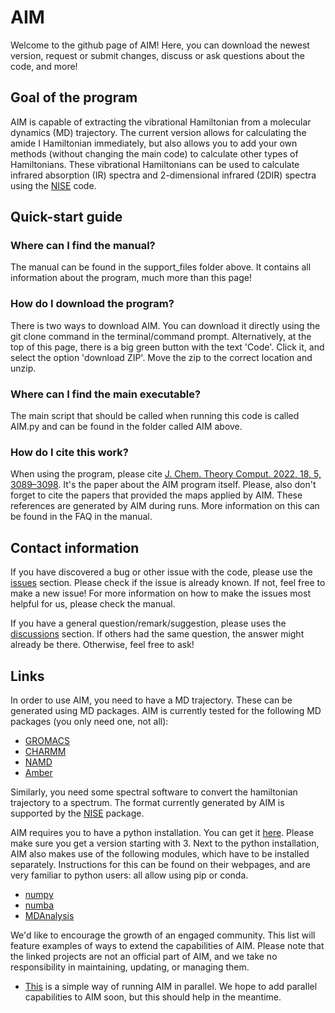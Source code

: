 # AIM

Welcome to the github page of AIM! Here, you can download the newest version, request or submit changes, discuss or ask questions about the code, and more!


## Goal of the program

AIM is capable of extracting the vibrational Hamiltonian from a molecular dynamics (MD) trajectory. The current version allows for calculating the amide I Hamiltonian immediately, but also allows you to add your own methods (without changing the main code) to calculate other types of Hamiltonians. These vibrational Hamiltonians can be used to calculate infrared absorption (IR) spectra and 2-dimensional infrared (2DIR) spectra using the [NISE](https://github.com/GHlacour/NISE_2017) code.

## Quick-start guide

### Where can I find the manual?
The manual can be found in the support_files folder above. It contains all information about the program, much more than this page!

### How do I download the program?
There is two ways to download AIM. You can download it directly using the git clone command in the terminal/command prompt. Alternatively, at the top of this page, there is a big green button with the text 'Code'. Click it, and select the option 'download ZIP'. Move the zip to the correct location and unzip.

### Where can I find the main executable?
The main script that should be called when running this code is called AIM.py and can be found in the folder called AIM above.

### How do I cite this work?
When using the program, please cite [J. Chem. Theory Comput. 2022, 18, 5, 3089–3098](https://pubs.acs.org/doi/abs/10.1021/acs.jctc.2c00113). It's the paper about the AIM program itself. Please, also don't forget to cite the papers that provided the maps applied by AIM. These references are generated by AIM during runs. More information on this can be found in the FAQ in the manual.


## Contact information

If you have discovered a bug or other issue with the code, please use the [issues](https://github.com/Kimvana/AIM/issues) section. Please check if the issue is already known. If not, feel free to make a new issue! For more information on how to make the issues most helpful for us, please check the manual. 

If you have a general question/remark/suggestion, please uses the [discussions](https://github.com/Kimvana/AIM/discussions) section. If others had the same question, the answer might already be there. Otherwise, feel free to ask!


## Links

In order to use AIM, you need to have a MD trajectory. These can be generated using MD packages. AIM is currently tested for the following MD packages (you only need one, not all):
* [GROMACS](https://www.gromacs.org/)
* [CHARMM](https://www.charmm.org/)
* [NAMD](https://www.ks.uiuc.edu/Research/namd/)
* [Amber](https://ambermd.org/)

Similarly, you need some spectral software to convert the hamiltonian trajectory to a spectrum. The format currently generated by AIM is supported by the [NISE](https://github.com/GHlacour/NISE_2017) package.

AIM requires you to have a python installation. You can get it [here](https://www.python.org/). Please make sure you get a version starting with 3.
Next to the python installation, AIM also makes use of the following modules, which have to be installed separately. Instructions for this can be found on their webpages, and are very familiar to python users: all allow using pip or conda.
* [numpy](https://numpy.org/)
* [numba](https://numba.pydata.org/)
* [MDAnalysis](https://www.mdanalysis.org/)

We'd like to encourage the growth of an engaged community. This list will feature examples of ways to extend the capabilities of AIM. Please note that the linked projects are not an official part of AIM, and we take no responsibility in maintaining, updating, or managing them.
* [This](https://github.com/lacourjansenlab/Parallel_AIM_script) is a simple way of running AIM in parallel. We hope to add parallel capabilities to AIM soon, but this should help in the meantime. 


